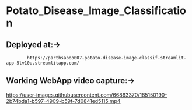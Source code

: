 # Potato_Disease_Image_Classification

## Deployed at:->
            https://parthsaboo007-potato-disease-image-classif-streamlit-app-5lv10u.streamlitapp.com/
            
## Working WebApp video capture:->
https://user-images.githubusercontent.com/66863370/185150190-2b74bda1-b597-4909-b59f-7d0841ed5115.mp4
            

